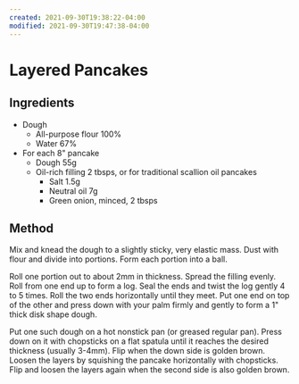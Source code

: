 ```yaml
---
created: 2021-09-30T19:38:22-04:00
modified: 2021-09-30T19:47:38-04:00
---
```


# Layered Pancakes

## Ingredients
* Dough
   * All-purpose flour 100%
   * Water 67%
* For each 8" pancake
   * Dough 55g
   * Oil-rich filling 2 tbsps, or for traditional scallion oil pancakes
      * Salt 1.5g
      * Neutral oil 7g
      * Green onion, minced, 2 tbsps

## Method

Mix and knead the dough to a slightly sticky, very elastic mass. Dust with flour and divide into portions. Form each portion into a ball.

Roll one portion out to about 2mm in thickness. Spread the filling evenly. Roll from one end up to form a log. Seal the ends and twist the log gently 4 to 5 times. Roll the two ends horizontally until they meet. Put one end on top of the other and press down with your palm firmly and gently to form a 1" thick disk shape dough.

Put one such dough on a hot nonstick pan (or greased regular pan). Press  down on it with chopsticks on a flat spatula until it reaches the desired thickness (usually 3-4mm). Flip when the down side is golden brown. Loosen the layers by squishing the pancake horizontally with chopsticks. Flip and loosen the layers again when the second side is also golden brown.
